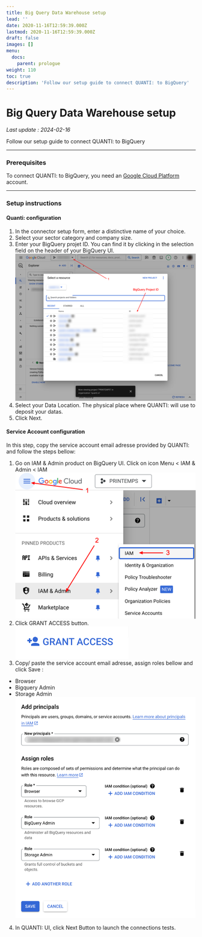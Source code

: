 ```yaml
---
title: Big Query Data Warehouse setup
lead: ''
date: 2020-11-16T12:59:39.000Z
lastmod: 2020-11-16T12:59:39.000Z
draft: false
images: []
menu:
  docs:
    parent: prologue
weight: 110
toc: true
description: 'Follow our setup guide to connect QUANTI: to BigQuery'
---
```


# Big Query Data Warehouse setup

_Last update : 2024-02-16_

Follow our setup guide to connect QUANTI: to BigQuery

***

### Prerequisites

To connect QUANTI: to BigQuery, you need an [Google Cloud Platform](https://cloud.google.com/gcp) account.

***

### Setup instructions

#### Quanti: configuration

1. In the connector setup form, enter a distinctive name of your choice.
2. Select your sector category and company size.
3. Enter your BigQuery projet ID. You can find it by clicking in the selection field on the header of your BigQuery UI.\
   ![](../content/en/docs/prologue/bigquery/bigquery1.png)
4. Select your Data Location. The physical place where QUANTI: will use to deposit your datas.
5. Click Next.

#### Service Account configuration

In this step, copy the service account email adresse provided by QUANTI: and follow the steps bellow:

1. Go on IAM & Admin product on BigQuery UI. Click on icon Menu < IAM & Admin < IAM\
   ![](../content/en/docs/prologue/bigquery/bigquery2.png)
2. Click GRANT ACCESS button.\
   ![](../content/en/docs/prologue/bigquery/bigquery3.png)
3. Copy/ paste the service account email adresse, assign roles bellow and click Save :

* Browser
* Bigquery Admin
* Storage Admin\
  ![](../content/en/docs/prologue/bigquery/bigquery4.png)

4. In QUANTI: UI, click Next Button to launch the connections tests.
